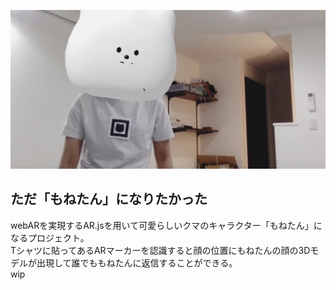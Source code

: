 ![main](assets/img/main.jpg)
## ただ「もねたん」になりたかった

webARを実現するAR.jsを用いて可愛らしいクマのキャラクター「もねたん」になるプロジェクト。<br>
Tシャツに貼ってあるARマーカーを認識すると顔の位置にもねたんの顔の3Dモデルが出現して誰でももねたんに返信することができる。<br>
wip
